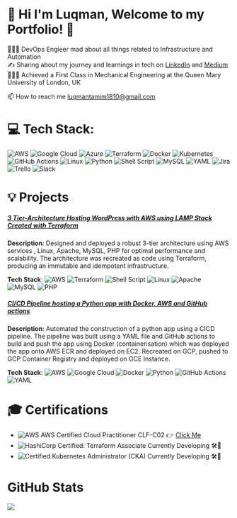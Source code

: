 # 👋 Hi I'm Luqman, Welcome to my Portfolio! 🚀
👩🏻‍💻 DevOps Engieer mad about all things related to Infrastructure and Automation<br/>
✍️ Sharing about my journey and learnings in tech on [LinkedIn](https://www.linkedin.com/in/luqman-tamim) and [Medium](https://medium.com/@luqmantamim1810/how-to-pass-the-aws-certified-cloud-practitioner-certification-%EF%B8%8F-0f216939c012)<br/>
👩🏻‍🎓 Achieved a First Class in Mechanical Engineering at the Queen Mary University of London, UK<br/>

📫 How to reach me luqmantamim1810@gmail.com

# 💻 Tech Stack:
![AWS](https://img.shields.io/badge/AWS-%23FF9900.svg?style=for-the-badge&logo=amazon-aws&logoColor=white)
![Google Cloud](https://img.shields.io/badge/GoogleCloud-%234285F4.svg?style=for-the-badge&logo=google-cloud&logoColor=white)
![Azure](https://img.shields.io/badge/azure-%230072C6.svg?style=for-the-badge&logo=microsoftazure&logoColor=white)
![Terraform](https://img.shields.io/badge/terraform-%235835CC.svg?style=for-the-badge&logo=terraform&logoColor=white)
![Docker](https://img.shields.io/badge/docker-%230db7ed.svg?style=for-the-badge&logo=docker&logoColor=white)
![Kubernetes](https://img.shields.io/badge/kubernetes-%23326ce5.svg?style=for-the-badge&logo=kubernetes&logoColor=white)
![GitHub Actions](https://img.shields.io/badge/github%20actions-%232671E5.svg?style=for-the-badge&logo=githubactions&logoColor=white) 
![Linux](https://img.shields.io/badge/Linux-FCC624?style=for-the-badge&logo=linux&logoColor=black)
![Python](https://img.shields.io/badge/python-3670A0?style=for-the-badge&logo=python&logoColor=ffdd54) 
![Shell Script](https://img.shields.io/badge/shell_script-%23121011.svg?style=for-the-badge&logo=gnu-bash&logoColor=white)
![MySQL](https://img.shields.io/badge/mysql-4479A1.svg?style=for-the-badge&logo=mysql&logoColor=white) 
![YAML](https://img.shields.io/badge/yaml-%23ffffff.svg?style=for-the-badge&logo=yaml&logoColor=151515) 
![Jira](https://img.shields.io/badge/jira-%230A0FFF.svg?style=for-the-badge&logo=jira&logoColor=white)
![Trello](https://img.shields.io/badge/Trello-%23026AA7.svg?style=for-the-badge&logo=Trello&logoColor=white)
![Slack](https://img.shields.io/badge/Slack-4A154B?style=for-the-badge&logo=slack&logoColor=white)
 
# 💡 Projects
##### [3 Tier-Architecture Hosting WordPress with AWS using LAMP Stack Created with Terraform](https://github.com/LuqmanTamim/CoderCoBootcamp.git)
**Description**: Designed and deployed a robust 3-tier architecture using AWS services , Linux, Apache, MySQL, PHP for
optimal performance and scalability. The architecture was recreated as code using Terraform,
producing an immutable and idempotent infrastructure.
  
**Tech Stack**:  ![AWS](https://img.shields.io/badge/AWS-%23FF9900.svg?style=for-the-badge&logo=amazon-aws&logoColor=white)
![Terraform](https://img.shields.io/badge/terraform-%235835CC.svg?style=for-the-badge&logo=terraform&logoColor=white)
![Shell Script](https://img.shields.io/badge/shell_script-%23121011.svg?style=for-the-badge&logo=gnu-bash&logoColor=white)
![Linux](https://img.shields.io/badge/Linux-FCC624?style=for-the-badge&logo=linux&logoColor=black)
![Apache](https://img.shields.io/badge/apache-%23D42029.svg?style=for-the-badge&logo=apache&logoColor=white)
![MySQL](https://img.shields.io/badge/mysql-4479A1.svg?style=for-the-badge&logo=mysql&logoColor=white) 
![PHP](https://img.shields.io/badge/php-%23777BB4.svg?style=for-the-badge&logo=php&logoColor=white)



##### [CI/CD Pipeline hosting a Python app with Docker, AWS and GitHub actions](https://github.com/LuqmanTamim/CoderCoBootcamp.git)
**Description**: Automated the construction of a python app using a CICD pipeline. The pipeline was built using a YAML
file and GitHub actions to build and push the app using Docker (containerisation) which was deployed
the app onto AWS ECR and deployed on EC2. Recreated on GCP, pushed to GCP Container Registry and deployed on GCE Instance.

 
**Tech Stack**: ![AWS](https://img.shields.io/badge/AWS-%23FF9900.svg?style=for-the-badge&logo=amazon-aws&logoColor=white)
![Google Cloud](https://img.shields.io/badge/GoogleCloud-%234285F4.svg?style=for-the-badge&logo=google-cloud&logoColor=white)
![Docker](https://img.shields.io/badge/docker-%230db7ed.svg?style=for-the-badge&logo=docker&logoColor=white)
![Python](https://img.shields.io/badge/python-3670A0?style=for-the-badge&logo=python&logoColor=ffdd54) 
![GitHub Actions](https://img.shields.io/badge/github%20actions-%232671E5.svg?style=for-the-badge&logo=githubactions&logoColor=white) 
![YAML](https://img.shields.io/badge/yaml-%23ffffff.svg?style=for-the-badge&logo=yaml&logoColor=151515) 




# 🎓 Certifications
- ![AWS AWS Certified Cloud
Practitioner CLF-C02](https://img.shields.io/badge/AWS-Cloud_Practitioner-%23FF9900.svg?style=for-the-badge&logo=amazon-aws&logoColor=white) 👉 [Click Me](https://www.credly.com/badges/08e911b7-1004-4873-abfa-42c074824970/linked_in_profile) 
- ![HashiCorp Certified: Terraform Associate](https://img.shields.io/badge/HashiCorp-Terraform_Associate-%235835CC.svg?style=for-the-badge&logo=terraform&logoColor=white) Currently Developing 🛠️🚧
- ![Certified Kubernetes Administrator (CKA)](https://img.shields.io/badge/CKA-Certified_Kubernetes_Administrator-%23326ce5.svg?style=for-the-badge&logo=kubernetes&logoColor=white) Currently Developing 🛠️🚧

# GitHub Stats
<!-- GitHub stats from https://github.com/anuraghazra/github-readme-stats -->
![](https://github-readme-stats.vercel.app/api?username=LuqmanTamim&theme=dark&hide_border=false&include_all_commits=true&count_private=true)<br/>
